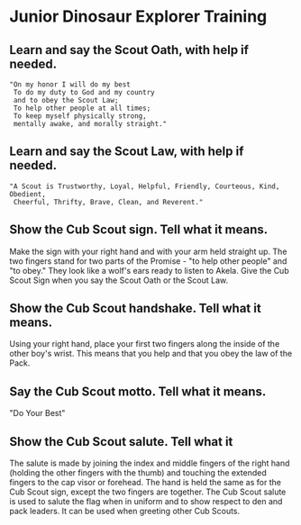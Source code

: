 # Junior Dinosaur Explorer Training

## Learn and say the Scout Oath, with help if needed.

    "On my honor I will do my best
     To do my duty to God and my country
     and to obey the Scout Law;
     To help other people at all times;
     To keep myself physically strong,
     mentally awake, and morally straight."

## Learn and say the Scout Law, with help if needed.

    "A Scout is Trustworthy, Loyal, Helpful, Friendly, Courteous, Kind, Obedient,
     Cheerful, Thrifty, Brave, Clean, and Reverent."

## Show the Cub Scout sign. Tell what it means.

Make the sign with your right hand and with your arm held straight up. The two fingers stand for two parts of the Promise - "to help other people" and "to obey." They look like a wolf's ears ready to listen to Akela. Give the Cub Scout Sign when you say the Scout Oath or the Scout Law.

## Show the Cub Scout handshake. Tell what it means.

Using your right hand, place your first two fingers along the inside of the other boy's wrist. This means that you help and that you obey the law of the Pack.

## Say the Cub Scout motto. Tell what it means.

"Do Your Best"

## Show the Cub Scout salute. Tell what it

The salute is made by joining the index and middle fingers of the right hand (holding the other fingers with the thumb) and touching the extended fingers to the cap visor or forehead. The hand is held the same as for the Cub Scout sign, except the two fingers are together.
The Cub Scout salute is used to salute the flag when in uniform and to show respect to den and pack leaders. It can be used when greeting other Cub Scouts.
